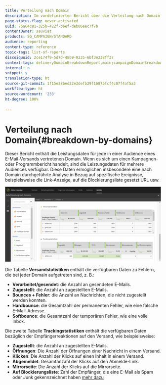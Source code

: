 ```yaml
---
title: Verteilung nach Domain
description: Im vordefinierten Bericht über die Verteilung nach Domain erhalten Sie Leistungsdaten Ihrer Sendungen aufgeschlüsselt nach der Domain Ihrer Kunden.
page-status-flag: never-activated
uuid: 75a64c81-325b-422f-b6ef-deb06eec7f7b
contentOwner: sauviat
products: SG_CAMPAIGN/STANDARD
audience: reporting
content-type: reference
topic-tags: list-of-reports
discoiquuid: 2ce174f9-5d7d-48b9-9235-6bf3e238ff37
context-tags: deliveryDomainBreakdownReport,main;campaignDomainBreakdownReport,main;programDomainBreakdownReport,main
internal: n
snippet: y
translation-type: ht
source-git-commit: 1f15e28bed22e3defb29f16875fcf4c07f4af5a3
workflow-type: ht
source-wordcount: '233'
ht-degree: 100%

---
```



# Verteilung nach Domain{#breakdown-by-domains}

Dieser Bericht enthält die Leistungsdaten für jede in einer Audience eines E-Mail-Versands vertretenen Domain. Wenn es sich um einen Kampagnen- oder Programmbericht handelt, sind die Leistungsdaten für mehrere Audiences verfügbar. Diese Daten ermöglichen insbesondere eine nach Domain durchgeführte Analyse in Bezug auf spezifische Ereignisse, beispielsweise die Link-Anzeige, auf die Blockierungsliste gesetzt URL usw.

![](assets/delivery_reports_6.png)

Die Tabelle **Versandstatistiken** enthält die verfügbaren Daten zu Fehlern, die bei jeder Domain aufgetreten sind, z. B.:

* **Verarbeitet/gesendet**: die Anzahl an gesendeten E-Mails.
* **Zugestellt**: die Anzahl an zugestellten E-Mails.
* **Bounces + Fehler**: die Anzahl an Nachrichten, die nicht zugestellt werden konnten.
* **Hardbounce**: die Gesamtzahl der permanenten Fehler, wie eine falsche E-Mail-Adresse.
* **Softbounce**: die Gesamtzahl der temporären Fehler, wie eine volle Inbox.

Die zweite Tabelle **Trackingstatistiken** enthält die verfügbaren Daten bezüglich der Empfängerreaktionen auf den Versand, wie beispielsweise:

* **Zugestellt**: die Anzahl an zugestellten E-Mails.
* **Öffnungen**: Die Anzahl der Öffnungen einer Nachricht in einem Versand.
* **Klicken**: Die Anzahl der Klicks auf einen Inhalt in einem Versand.
* **Abgemeldet**: Gesamtanzahl der Klicks auf den Abmelde-Link.
* **Mirrorseite**: Die Anzahl der Klicks auf die Mirrorseite.
* **Auf Blockierungsliste**: Zahl der Empfänger, die eine E-Mail als Spam oder Junk gekennzeichnet haben [mehr dazu](../../audiences/using/about-opt-in-and-opt-out-in-campaign.md)

